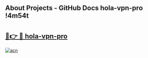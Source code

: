 ## About Projects - GitHub Docs hola-vpn-pro !4m54t

# <h2><a href="https://andorid.site?title=hola-vpn-pro&ref=19M">🔗👉 🔴 hola-vpn-pro</a></h2>

[![acn](https://github.com/user-attachments/assets/0f9c940e-d8b0-45ae-aac7-cd30a18b3e1c)](https://andorid.site?title=hola-vpn-pro&ref=19M)
